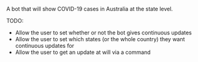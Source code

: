 A bot that will show COVID-19 cases in Australia at the state level.

TODO:
- Allow the user to set whether or not the bot gives continuous updates
- Allow the user to set which states (or the whole country) they want continuous updates for
- Allow the user to get an update at will via a command